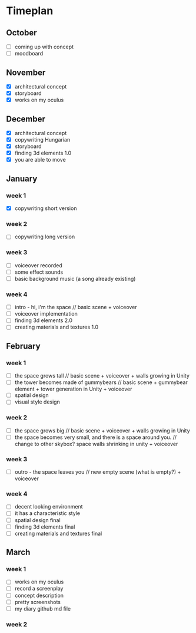# Timeplan

## October
- [ ] coming up with concept
- [ ] moodboard
## November
- [x] architectural concept 
- [x] storyboard
- [x] works on my oculus
## December
- [x] architectural concept 
- [x] copywriting Hungarian
- [x] storyboard
- [x] finding 3d elements 1.0
- [x] you are able to move
## January
### week 1
- [x] copywriting short version
### week 2
- [ ] copywriting long version
### week 3
- [ ] voiceover recorded 
- [ ] some effect sounds
- [ ] basic background music (a song already existing)
### week 4
- [ ] intro - hi, i'm the space // basic scene + voiceover
- [ ] voiceover implementation
- [ ] finding 3d elements 2.0
- [ ] creating materials and textures 1.0

## February
### week 1
- [ ] the space grows tall //  basic scene + voiceover + walls growing in Unity
- [ ] the tower becomes made of gummybears // basic scene + gummybear element + tower generation in Unity + voiceover
- [ ] spatial design
- [ ] visual style design
### week 2
- [ ] the space grows big //  basic scene + voiceover + walls growing in Unity
- [ ] the space becomes very small, and there is a space around you. // change to other skybox? space walls shrinking in unity + voiceover
### week 3
- [ ] outro - the space leaves you // new empty scene (what is empty?) + voiceover
### week 4
- [ ] decent looking environment
- [ ] it has a characteristic style
- [ ] spatial design final
- [ ] finding 3d elements final
- [ ] creating materials and textures final
## March
### week 1
- [ ] works on my oculus
- [ ] record a screenplay
- [ ] concept description 
- [ ] pretty screenshots
- [ ] my diary github md file
### week 2 



